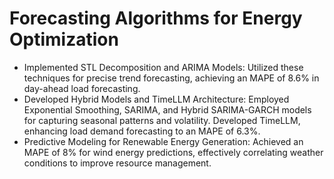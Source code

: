 # Forecasting Algorithms for Energy Optimization
* Implemented STL Decomposition and ARIMA Models: Utilized these techniques for precise trend forecasting, achieving an MAPE of 8.6% in day-ahead load forecasting.
* Developed Hybrid Models and TimeLLM Architecture: Employed Exponential Smoothing, SARIMA, and Hybrid SARIMA-GARCH models for capturing seasonal patterns and volatility. Developed TimeLLM, enhancing load demand forecasting to an MAPE of 6.3%.
* Predictive Modeling for Renewable Energy Generation: Achieved an MAPE of 8% for wind energy predictions, effectively correlating weather conditions to improve resource management.
